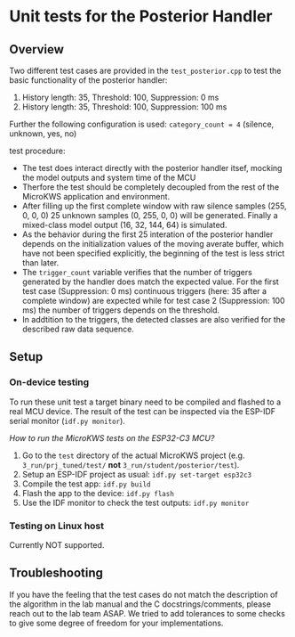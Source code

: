 # Unit tests for the Posterior Handler

## Overview

Two different test cases are provided in the `test_posterior.cpp` to test the basic functionality of the posterior handler:

1. History length: 35, Threshold: 100, Suppression: 0 ms
2. History length: 35, Threshold: 100, Suppression: 100 ms

Further the following configuration is used: `category_count = 4` (silence, unknown, yes, no)

test procedure:
- The test does interact directly with the posterior handler itsef, mocking the model outputs and system time of the MCU
- Therfore the test should be completely decoupled from the rest of the MicroKWS application and environment.
- After filling up the first complete window with raw silence samples (255, 0, 0, 0) 25 unknown samples (0, 255, 0, 0) will be generated. Finally a mixed-class model output (16, 32, 144, 64) is simulated.
- As the behavior during the first 25 interation of the posterior handler depends on the initialization values of the moving averate buffer, which have not been specified explicitly, the beginning of the test is less strict than later.
- The `trigger_count` variable verifies that the number of triggers generated by the handler does match the expected value. For the first test case (Suppression: 0 ms) continuous triggers (here: 35 after a complete window) are expected while for test case 2 (Suppression: 100 ms) the number of triggers depends on the threshold.
- In addtition to the triggers, the detected classes are also verified for the described raw data sequence.

## Setup

### On-device testing

To run these unit test a target binary need to be compiled and flashed to a real MCU device. The result of the test can be inspected via the ESP-IDF serial monitor (`idf.py monitor`).

*How to run the MicroKWS tests on the ESP32-C3 MCU?*

1. Go to the `test` directory of the actual MicroKWS project (e.g. `3_run/prj_tuned/test/` **not** `3_run/student/posterior/test`).
2. Setup an ESP-IDF project as usual: `idf.py set-target esp32c3`
3. Compile the test app: `idf.py build`
4. Flash the app to the device: `idf.py flash`
5. Use the IDF monitor to check the test outputs: `idf.py monitor`

### Testing on Linux host

Currently NOT supported.

## Troubleshooting

If you have the feeling that the test cases do not match the description of the algorithm in the lab manual and the C docstrings/comments, please reach out to the lab team ASAP. We tried to add tolerances to some checks to give some degree of freedom for your implementations.
